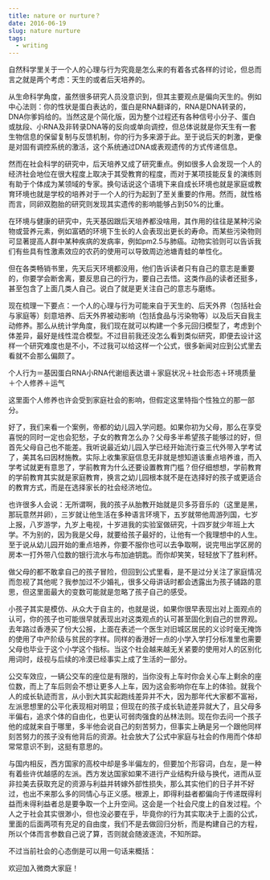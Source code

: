 ```yaml
---
title: nature or nurture？
date: 2016-06-19
slug: nature nurture
tags:
  - writing
---
```


自然科学里关于一个人的心理与行为究竟是怎么来的有着各式各样的讨论，但总而言之就是两个考虑：天生的或者后天培养的。

从生命科学角度，虽然很多研究人员没意识到，但其主要观点是偏向天生的。例如中心法则：你的性状是蛋白表达的，蛋白是RNA翻译的，RNA是DNA转录的，DNA你爹妈给的。当然这是个简化版，因为整个过程还有各种信号小分子、蛋白或肽段、小RNA及非转录DNA等的反向或单向调控，但总体说就是你天生有一套生物信息的保留复制与反馈机制，你的行为多来源于此。至于说后天的刺激，更像是对固有调控系统的激活，这个系统通过DNA或表观遗传的方式传递信息。

然而在社会科学的研究中，后天培养又成了研究重点。例如很多人会发现一个人的经济社会地位在很大程度上取决于其受教育的程度，而对于某项技能反复的演练则有助于个体成为某领域的专家。换句话说这个语境下来自成长环境也就是家庭或教育环境也就是学校的培养对于一个人的行为起到了至关重要的作用。然而，就性格而言，同卵双胞胎的研究则发现其实遗传的影响能够占到50%的比重。

在环境与健康的研究中，先天基因跟后天培养都没啥用，其作用的往往是某种污染物或营养元素，例如富硒的环境下生长的人会表现出更长的寿命。而某些污染物则可显著提高人群中某种疾病的发病率，例如pm2.5与肺癌。动物实验则可以告诉我们有些具有性激素效应的农药的使用可以导致周边池塘青蛙的单性化。

但在各类畅销书里，先天后天环境都没用，他们告诉读者只有自己的意志是重要的，你要学会断舍离，要反思自己的行为，要自己去悟。这类作品的读者还挺多，甚至包含了上面几类人自己。说白了就是更关注自己的意志与磨练。

现在梳理一下要点：一个人的心理与行为可能来自于天生的、后天外界（包括社会与家庭等）刻意培养、后天外界被动影响（包括食品与污染物等）以及后天自我主动修养。那么从统计学角度，我们现在就可以构建一个多元回归模型了，考虑到个体差异，最好是线性混合模型。不过目前我还没怎么看到类似研究，即便去设计这样一个研究难度也是不小，不过我可以给这样一个公式，很多新闻对应到公式里去看就不会那么偏颇了。

个人行为＝基因蛋白RNA小RNA代谢组表达谱＋家庭状况＋社会形态＋环境质量＋个人修养＋运气

这里面个人修养也许会受到家庭社会的影响，但假定这里特指个性独立的那一部分。

好了，我们来看一个案例，帝都的幼儿园入学问题。如果你初为父母，那么在享受喜悦的同时一定也会犯愁，子女的教育怎么办？父母多半希望孩子能够过的好，但首先父母自己也不能差。我听说最近幼儿园入学已经开始流行查三代外带入学考试了，美其名曰因材施教。实际上收集家庭信息无非就是想知道该重点培养谁，而入学考试就更有意思了，学前教育为什么还要设置教育门槛？但仔细想想，学前教育的学前教育其实就是家庭教育，换言之幼儿园根本就不是在选择好的孩子或更适合的教育方式，而是在选择家长的社会经济地位。

也许很多人会说：无所谓啊，我的孩子从胎教开始就是贝多芬音乐的（这里是黑，那玩意然并卵），三岁就让他生活在多种语言环境下，五岁就带他周游列国，七岁上报，八岁游学，九岁上电视，十岁进我的实验室做研究，十四岁就少年班上大学。不为别的，因为我是父母，就要给孩子最好的，让他有一个我理想中的人生。至于说从幼儿园开始的重点培养，你要不服你也可以去争取啊，说完甩出学区房的房本一打外带八位数的银行流水与布加迪钥匙。而你却笑笑，轻轻放下了胜利杯。

做父母的都不敢拿自己的孩子冒险，但回到公式里看，是不是过分关注了家庭情况而忽视了其他呢？我参加过不少婚礼，很多父母讲话时都会透露出为孩子铺路的意思，但这里面最大的变数可能就是忽略了孩子自己的感受。

小孩子其实是模仿、从众大于自主的，也就是说，如果你很早表现出对上面观点的认可，你的孩子也可能很早就表现出对这类观点的认可甚至固化到自己的世界观。去年路过香港买了份大公报，上面在表述一个医生对旧城区居民的义诊时毫无掩饰的使用了中产阶级与贫民的字样。同样的香港好一点的小学入学打分标准里也需要父母也毕业于这个小学这个指标。当这个社会越来越无关紧要的使用对人的区别化用词时，歧视与后续的冷漠已经事实上成了生活的一部分。

公交车效应，一辆公交车的座位是有限的，当你没有上车时你会关心车上剩余的座位数，而上了车后则会不想让更多人上车，因为这会影响你在车上的体验。就我个人的成长轨迹而言，从小到大其实起跑线差异并不大，因为那年代大家都不富裕，左派思想里的公平化表现相对明显；但现在的孩子成长轨迹差异就大了，且父母多半偏右，追求个体的自由化，也更认可弱肉强食的丛林法则。现在你去问一个孩子他的成就来自于哪里，多半他会说自己的刻苦努力，但事实上确是另一个跟他同样刻苦努力的孩子没有他背后的资源。社会放大了公式中家庭与社会的作用而个体却常常意识不到，这挺有意思的。

与国内相反，西方国家的高校中却是多半偏左的，但要加个形容词，白左，是一种有着些许优越感的左派。西方发达国家如果不进行产业结构升级与换代，进而从亚非拉美去获取充足的资源与利益并转嫁外部性损失，那么其实他们的日子并不好过，也出不来那么多的同情心与正义感。根源上，即得利益者都偏向于传递既得利益而未得利益者总是要争取一个上升空间。这会是一个社会尺度上的自发过程。个人之于社会其实很渺小，但也没必要在乎，毕竟你的行为其实取决于上面的公式，里面的后面两项有充足的自由度，我们不是去做回归分析，而是构建自己的方程，所以个体而言参数自己说了算，否则就会随波逐流，不知所踪。

不过当前社会的心态倒是可以用一句话来概括：

欢迎加入微商大家庭！